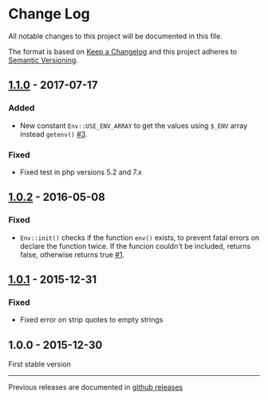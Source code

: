 # Change Log
All notable changes to this project will be documented in this file.

The format is based on [Keep a Changelog](http://keepachangelog.com/) 
and this project adheres to [Semantic Versioning](http://semver.org/).

## [1.1.0] - 2017-07-17

### Added

* New constant `Env::USE_ENV_ARRAY` to get the values using `$_ENV` array instead `getenv()` [#3](https://github.com/oscarotero/env/issues/3).

### Fixed

* Fixed test in php versions 5.2 and 7.x

## [1.0.2] - 2016-05-08

### Fixed

* `Env::init()` checks if the function `env()` exists, to prevent fatal errors on declare the function twice. If the funcion couldn't be included, returns false, otherwise returns true [#1](https://github.com/oscarotero/env/pull/1).

## [1.0.1] - 2015-12-31

### Fixed

* Fixed error on strip quotes to empty strings

## 1.0.0 - 2015-12-30

First stable version

---

Previous releases are documented in [github releases](https://github.com/oscarotero/Gettext/releases)

[1.1.0]: https://github.com/oscarotero/env/compare/v1.0.2...v1.1.0
[1.0.2]: https://github.com/oscarotero/env/compare/v1.0.1...v1.0.2
[1.0.1]: https://github.com/oscarotero/env/compare/v1.0.0...v1.0.1
